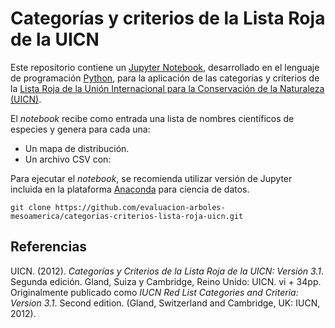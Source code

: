 # Categorías y criterios de la Lista Roja de la UICN
Este repositorio contiene un [Jupyter Notebook](https://jupyter.org/), desarrollado en el lenguaje de programación [Python](https://www.python.org/), para la aplicación de las categorías y criterios de la [Lista Roja de la Unión Internacional para la Conservación de la Naturaleza (UICN)](https://www.iucnredlist.org/es/).

El _notebook_ recibe como entrada una lista de nombres científicos de especies y genera para cada una:
- Un mapa de distribución.
- Un archivo CSV con:

Para ejecutar el _notebook_, se recomienda utilizar versión de Jupyter incluida en la plataforma [Anaconda](https://www.anaconda.com/) para ciencia de datos.

```
git clone https://github.com/evaluacion-arboles-mesoamerica/categorias-criterios-lista-roja-uicn.git
```

## Referencias
UICN. (2012). _Categorías y Criterios de la Lista Roja de la UICN: Versión 3.1_. Segunda edición. Gland, Suiza y Cambridge, Reino Unido: UICN. vi + 34pp. Originalmente publicado como _IUCN Red List Categories and Criteria: Version 3.1_. Second edition. (Gland, Switzerland and Cambridge, UK: IUCN, 2012).
